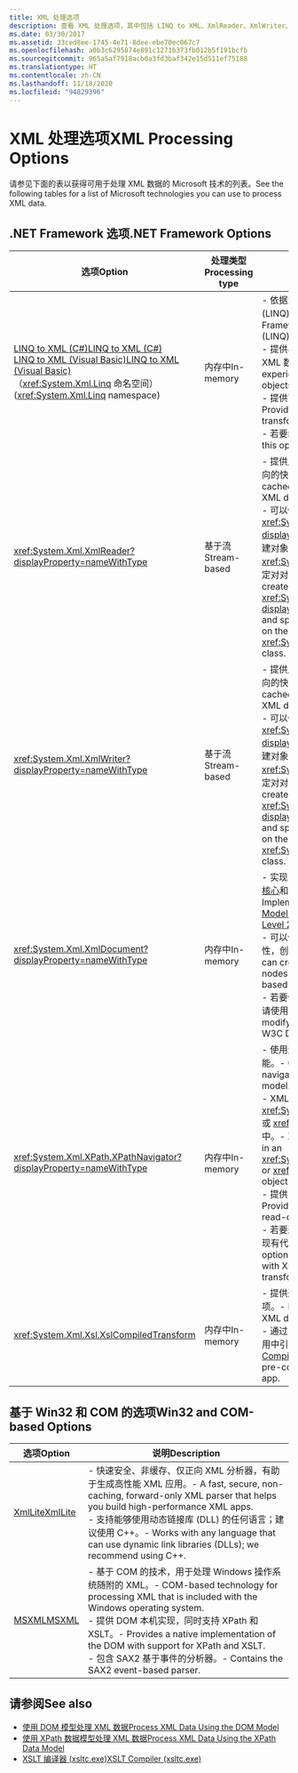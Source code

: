 ```yaml
---
title: XML 处理选项
description: 查看 XML 处理选项，其中包括 LINQ to XML、XmlReader、XmlWriter、XmlDocument、XPathNavigator、XslCompiledTransform、XmlLite 和 MSXML。
ms.date: 03/30/2017
ms.assetid: 33ced8ee-1745-4e71-8dee-ebe70ec067c7
ms.openlocfilehash: a0b3c6295874e891c1271b373fb012b5f191bcfb
ms.sourcegitcommit: 965a5af7918acb0a3fd3baf342e15d511ef75188
ms.translationtype: HT
ms.contentlocale: zh-CN
ms.lasthandoff: 11/18/2020
ms.locfileid: "94829396"
---
```

# <a name="xml-processing-options"></a><span data-ttu-id="d8dae-103">XML 处理选项</span><span class="sxs-lookup"><span data-stu-id="d8dae-103">XML Processing Options</span></span>
<span data-ttu-id="d8dae-104">请参见下面的表以获得可用于处理 XML 数据的 Microsoft 技术的列表。</span><span class="sxs-lookup"><span data-stu-id="d8dae-104">See the following tables for a list of Microsoft technologies you can use to process XML data.</span></span>  
  
## <a name="net-framework-options"></a><span data-ttu-id="d8dae-105">.NET Framework 选项</span><span class="sxs-lookup"><span data-stu-id="d8dae-105">.NET Framework Options</span></span>  
  
|<span data-ttu-id="d8dae-106">**选项**</span><span class="sxs-lookup"><span data-stu-id="d8dae-106">**Option**</span></span>|<span data-ttu-id="d8dae-107">**处理类型**</span><span class="sxs-lookup"><span data-stu-id="d8dae-107">**Processing type**</span></span>|<span data-ttu-id="d8dae-108">**说明**</span><span class="sxs-lookup"><span data-stu-id="d8dae-108">**Description**</span></span>|  
|----------------|-------------------------|---------------------|  
|[<span data-ttu-id="d8dae-109">LINQ to XML (C#)</span><span class="sxs-lookup"><span data-stu-id="d8dae-109">LINQ to XML (C#)</span></span>](../../linq/linq-xml-overview.md) <br/> [<span data-ttu-id="d8dae-110">LINQ to XML (Visual Basic)</span><span class="sxs-lookup"><span data-stu-id="d8dae-110">LINQ to XML (Visual Basic)</span></span>](../../linq/linq-xml-overview.md) <br /><span data-ttu-id="d8dae-111">（<xref:System.Xml.Linq> 命名空间）</span><span class="sxs-lookup"><span data-stu-id="d8dae-111">(<xref:System.Xml.Linq> namespace)</span></span>|<span data-ttu-id="d8dae-112">内存中</span><span class="sxs-lookup"><span data-stu-id="d8dae-112">In-memory</span></span>|<span data-ttu-id="d8dae-113">-   依据为 .NET Framework 语言集成查询 (LINQ) 技术。</span><span class="sxs-lookup"><span data-stu-id="d8dae-113">-   Based on the .NET Framework Language-Integrated Query (LINQ) technology.</span></span><br /><span data-ttu-id="d8dae-114">-   提供与 SQL 类似的对象、关系数据和 XML 数据查询体验。</span><span class="sxs-lookup"><span data-stu-id="d8dae-114">-   Provides query experience that is similar to SQL for objects, relational data, and XML data.</span></span><br /><span data-ttu-id="d8dae-115">-   提供直观的文档创建和转换功能。</span><span class="sxs-lookup"><span data-stu-id="d8dae-115">-   Provides intuitive document creation and transformation capabilities.</span></span><br /><span data-ttu-id="d8dae-116">-   若要编写新代码，请使用此选项。</span><span class="sxs-lookup"><span data-stu-id="d8dae-116">-   Use this option if you're writing new code.</span></span>|  
|<xref:System.Xml.XmlReader?displayProperty=nameWithType>|<span data-ttu-id="d8dae-117">基于流</span><span class="sxs-lookup"><span data-stu-id="d8dae-117">Stream-based</span></span>|<span data-ttu-id="d8dae-118">-   提供用于访问 XML 数据的非缓存、仅正向的快速方法。</span><span class="sxs-lookup"><span data-stu-id="d8dae-118">-   Provides a fast, non-cached, forward-only way to access XML data.</span></span><br /><span data-ttu-id="d8dae-119">-   可以使用 <xref:System.Xml.XmlReader.Create%2A?displayProperty=nameWithType> 方法创建对象，并使用 <xref:System.Xml.XmlReaderSettings> 类指定对对象启用的一组功能。</span><span class="sxs-lookup"><span data-stu-id="d8dae-119">-   You can create objects by using the <xref:System.Xml.XmlReader.Create%2A?displayProperty=nameWithType> method, and specify the set of features to enable on the object by using the <xref:System.Xml.XmlReaderSettings> class.</span></span>|  
|<xref:System.Xml.XmlWriter?displayProperty=nameWithType>|<span data-ttu-id="d8dae-120">基于流</span><span class="sxs-lookup"><span data-stu-id="d8dae-120">Stream-based</span></span>|<span data-ttu-id="d8dae-121">-   提供用于生成 XML 数据的非缓存、仅正向的快速方法。</span><span class="sxs-lookup"><span data-stu-id="d8dae-121">-   Provides a fast, non-cached, forward-only way to generate XML data.</span></span><br /><span data-ttu-id="d8dae-122">-   可以使用 <xref:System.Xml.XmlWriter.Create%2A?displayProperty=nameWithType> 方法创建对象，并使用 <xref:System.Xml.XmlWriterSettings> 类指定对对象启用的一组功能。</span><span class="sxs-lookup"><span data-stu-id="d8dae-122">-   You can create objects by using the <xref:System.Xml.XmlWriter.Create%2A?displayProperty=nameWithType> method, and specify the set of features to enable on the object by using the <xref:System.Xml.XmlWriterSettings> class.</span></span>|  
|<xref:System.Xml.XmlDocument?displayProperty=nameWithType>|<span data-ttu-id="d8dae-123">内存中</span><span class="sxs-lookup"><span data-stu-id="d8dae-123">In-memory</span></span>|<span data-ttu-id="d8dae-124">-   实现 [W3C 文档对象模型 (DOM) 级别 1 核心](https://www.w3.org/TR/REC-DOM-Level-1/level-one-core.html)和 [DOM 级别 2 核心](https://www.w3.org/TR/DOM-Level-2-Core/)建议。</span><span class="sxs-lookup"><span data-stu-id="d8dae-124">-   Implements the [W3C Document Object Model (DOM) Level 1 Core](https://www.w3.org/TR/REC-DOM-Level-1/level-one-core.html) and [DOM Level 2 Core](https://www.w3.org/TR/DOM-Level-2-Core/) recommendations.</span></span><br /><span data-ttu-id="d8dae-125">-   可以使用基于熟悉 DOM 模型的方法和属性，创建、插入、删除和修改节点。</span><span class="sxs-lookup"><span data-stu-id="d8dae-125">-   You can create, insert, remove, and modify nodes by using methods and properties based on the familiar DOM model.</span></span><br /><span data-ttu-id="d8dae-126">-   若要修改利用 W3C DOM 的现有代码，请使用此选项。</span><span class="sxs-lookup"><span data-stu-id="d8dae-126">-   Use this option if you're modifying existing code that utilizes the W3C DOM.</span></span>|  
|<xref:System.Xml.XPath.XPathNavigator?displayProperty=nameWithType>|<span data-ttu-id="d8dae-127">内存中</span><span class="sxs-lookup"><span data-stu-id="d8dae-127">In-memory</span></span>|<span data-ttu-id="d8dae-128">-   使用游标模型提供多个编辑选项和导航功能。</span><span class="sxs-lookup"><span data-stu-id="d8dae-128">-   Offers several editing options and navigation capabilities using a cursor model.</span></span><br /><span data-ttu-id="d8dae-129">-   XML 文档可以包含在 <xref:System.Xml.XPath.XPathDocument> 或 <xref:System.Xml.XmlDocument> 对象中。</span><span class="sxs-lookup"><span data-stu-id="d8dae-129">-   XML documents can be contained in an <xref:System.Xml.XPath.XPathDocument> or <xref:System.Xml.XmlDocument> object.</span></span><br /><span data-ttu-id="d8dae-130">-   提供出色性能，以便于只读处理 XML。</span><span class="sxs-lookup"><span data-stu-id="d8dae-130">-   Provides excellent performance for read-only processing of XML.</span></span><br /><span data-ttu-id="d8dae-131">-   若要通过 XPath 查询或 XSLT 转换来修改现有代码，请使用此选项。</span><span class="sxs-lookup"><span data-stu-id="d8dae-131">-   Use this option if you're modifying existing code with XPath queries or XSLT transformations.</span></span>|  
|<xref:System.Xml.Xsl.XslCompiledTransform>|<span data-ttu-id="d8dae-132">内存中</span><span class="sxs-lookup"><span data-stu-id="d8dae-132">In-memory</span></span>|<span data-ttu-id="d8dae-133">-   提供通过 XSL 转换来转换 XML 数据的选项。</span><span class="sxs-lookup"><span data-stu-id="d8dae-133">-   Provides options for transforming XML data using XSL transformations.</span></span><br /><span data-ttu-id="d8dae-134">-   通过 [XSLT 编译器 (xsltc.exe)](xslt-compiler-xsltc-exe.md)，可以在应用中引用预编译转换。</span><span class="sxs-lookup"><span data-stu-id="d8dae-134">-   The [XSLT Compiler (xsltc.exe)](xslt-compiler-xsltc-exe.md) lets you reference pre-compiled transformations in your app.</span></span>|  
  
## <a name="win32-and-com-based-options"></a><span data-ttu-id="d8dae-135">基于 Win32 和 COM 的选项</span><span class="sxs-lookup"><span data-stu-id="d8dae-135">Win32 and COM-based Options</span></span>  
  
|<span data-ttu-id="d8dae-136">**选项**</span><span class="sxs-lookup"><span data-stu-id="d8dae-136">**Option**</span></span>|<span data-ttu-id="d8dae-137">**说明**</span><span class="sxs-lookup"><span data-stu-id="d8dae-137">**Description**</span></span>|  
|----------------|---------------------|  
|<span data-ttu-id="d8dae-138">[XmlLite](/previous-versions/windows/desktop/ms752872(v=vs.85))</span><span class="sxs-lookup"><span data-stu-id="d8dae-138">[XmlLite](/previous-versions/windows/desktop/ms752872(v=vs.85))</span></span>|<span data-ttu-id="d8dae-139">-   快速安全、非缓存、仅正向 XML 分析器，有助于生成高性能 XML 应用。</span><span class="sxs-lookup"><span data-stu-id="d8dae-139">-   A fast, secure, non-caching, forward-only XML parser that helps you build high-performance XML apps.</span></span><br /><span data-ttu-id="d8dae-140">-   支持能够使用动态链接库 (DLL) 的任何语言；建议使用 C++。</span><span class="sxs-lookup"><span data-stu-id="d8dae-140">-   Works with any language that can use dynamic link libraries (DLLs); we recommend using C++.</span></span>|  
|<span data-ttu-id="d8dae-141">[MSXML](/previous-versions/windows/desktop/ms763742(v=vs.85))</span><span class="sxs-lookup"><span data-stu-id="d8dae-141">[MSXML](/previous-versions/windows/desktop/ms763742(v=vs.85))</span></span>|<span data-ttu-id="d8dae-142">-   基于 COM 的技术，用于处理 Windows 操作系统随附的 XML。</span><span class="sxs-lookup"><span data-stu-id="d8dae-142">-   COM-based technology for processing XML that is included with the Windows operating system.</span></span><br /><span data-ttu-id="d8dae-143">-   提供 DOM 本机实现，同时支持 XPath 和 XSLT。</span><span class="sxs-lookup"><span data-stu-id="d8dae-143">-   Provides a native implementation of the DOM with support for XPath and XSLT.</span></span><br /><span data-ttu-id="d8dae-144">-   包含 SAX2 基于事件的分析器。</span><span class="sxs-lookup"><span data-stu-id="d8dae-144">-   Contains the SAX2 event-based parser.</span></span>|  
  
## <a name="see-also"></a><span data-ttu-id="d8dae-145">请参阅</span><span class="sxs-lookup"><span data-stu-id="d8dae-145">See also</span></span>

- [<span data-ttu-id="d8dae-146">使用 DOM 模型处理 XML 数据</span><span class="sxs-lookup"><span data-stu-id="d8dae-146">Process XML Data Using the DOM Model</span></span>](process-xml-data-using-the-dom-model.md)
- [<span data-ttu-id="d8dae-147">使用 XPath 数据模型处理 XML 数据</span><span class="sxs-lookup"><span data-stu-id="d8dae-147">Process XML Data Using the XPath Data Model</span></span>](process-xml-data-using-the-xpath-data-model.md)
- [<span data-ttu-id="d8dae-148">XSLT 编译器 (xsltc.exe)</span><span class="sxs-lookup"><span data-stu-id="d8dae-148">XSLT Compiler (xsltc.exe)</span></span>](xslt-compiler-xsltc-exe.md)
